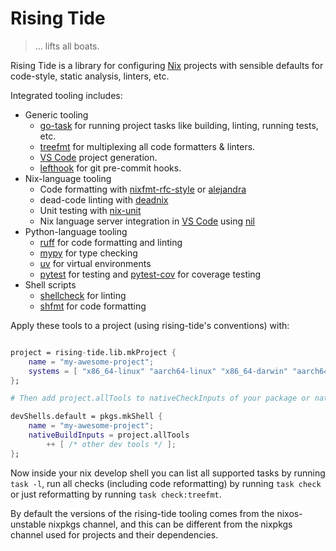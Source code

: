 # Rising Tide

> … lifts all boats.

Rising Tide is a library for configuring [Nix] projects with sensible defaults for code-style, static analysis, linters, etc.

Integrated tooling includes:

* Generic tooling
    * [go-task] for running project tasks like building, linting, running tests, etc.
    * [treefmt] for multiplexing all code formatters & linters.
    * [VS Code][vscode] project generation.
    * [lefthook] for git pre-commit hooks.
* Nix-language tooling
    * Code formatting with [nixfmt-rfc-style] or [alejandra]
    * dead-code linting with [deadnix]
    * Unit testing with [nix-unit]
    * Nix language server integration in [VS Code][vscode] using [nil]
* Python-language tooling
    * [ruff] for code formatting and linting
    * [mypy] for type checking
    * [uv] for virtual environments
    * [pytest] for testing and [pytest-cov] for coverage testing
* Shell scripts
    * [shellcheck] for linting
    * [shfmt] for code formatting

Apply these tools to a project (using rising-tide's conventions) with:

```nix

project = rising-tide.lib.mkProject {
    name = "my-awesome-project";
    systems = [ "x86_64-linux" "aarch64-linux" "x86_64-darwin" "aarch64-darwin" ];
};

# Then add project.allTools to nativeCheckInputs of your package or nativeBuildInputs of your devShell:

devShells.default = pkgs.mkShell {
    name = "my-awesome-project";
    nativeBuildInputs = project.allTools
        ++ [ /* other dev tools */ ];
};
```

Now inside your nix develop shell you can list all supported tasks by running `task -l`, run all checks (including code reformatting) by running `task check` or just reformatting by running `task check:treefmt`.


By default the versions of the rising-tide tooling comes from the nixos-unstable nixpkgs channel, and this can be different from the nixpkgs channel used for projects and their dependencies.

[nix]: https://nixos.org/
[go-task]: https://taskfile.dev/
[nixfmt-rfc-style]: https://github.com/NixOS/nixfmt
[alejandra]: https://github.com/kamadorueda/alejandra
[deadnix]: https://github.com/astro/deadnix
[nix-unit]: https://github.com/nix-community/nix-unit
[treefmt]: https://treefmt.com/
[vscode]: https://code.visualstudio.com/
[nil]: https://github.com/oxalica/nil
[lefthook]: https://evilmartians.github.io/lefthook/
[ruff]: https://docs.astral.sh/ruff/
[mypy]: https://mypy.readthedocs.io/en/stable/index.html
[uv]: https://github.com/astral-sh/uv
[pytest]: https://docs.pytest.org/en/stable/
[pytest-cov]: https://pytest-cov.readthedocs.io/en/stable/
[shellcheck]: https://www.shellcheck.net/
[shfmt]: https://github.com/mvdan/sh